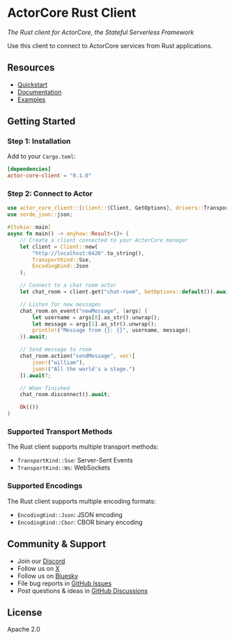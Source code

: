 # ActorCore Rust Client

_The Rust client for ActorCore, the Stateful Serverless Framework_

Use this client to connect to ActorCore services from Rust applications.

## Resources

- [Quickstart](https://actorcore.org/introduction)
- [Documentation](https://actorcore.org/clients/rust)
- [Examples](https://github.com/rivet-gg/actor-core/tree/main/examples)

## Getting Started

### Step 1: Installation

Add to your `Cargo.toml`:

```toml
[dependencies]
actor-core-client = "0.1.0"
```

### Step 2: Connect to Actor

```rust
use actor_core_client::{client::{Client, GetOptions}, drivers::TransportKind, encoding::EncodingKind};
use serde_json::json;

#[tokio::main]
async fn main() -> anyhow::Result<()> {
    // Create a client connected to your ActorCore manager
    let client = Client::new(
        "http://localhost:6420".to_string(),
        TransportKind::Sse,
        EncodingKind::Json
    );

    // Connect to a chat room actor
    let chat_room = client.get("chat-room", GetOptions::default()).await?;

    // Listen for new messages
    chat_room.on_event("newMessage", |args| {
        let username = args[0].as_str().unwrap();
        let message = args[1].as_str().unwrap();
        println!("Message from {}: {}", username, message);
    }).await;

    // Send message to room
    chat_room.action("sendMessage", vec![
        json!("william"),
        json!("All the world's a stage.")
    ]).await?;

    // When finished
    chat_room.disconnect().await;

    Ok(())
}
```

### Supported Transport Methods

The Rust client supports multiple transport methods:

- `TransportKind::Sse`: Server-Sent Events
- `TransportKind::Ws`: WebSockets

### Supported Encodings

The Rust client supports multiple encoding formats:

- `EncodingKind::Json`: JSON encoding
- `EncodingKind::Cbor`: CBOR binary encoding

## Community & Support

- Join our [Discord](https://rivet.gg/discord)
- Follow us on [X](https://x.com/rivet_gg)
- Follow us on [Bluesky](https://bsky.app/profile/rivet.gg)
- File bug reports in [GitHub Issues](https://github.com/rivet-gg/actor-core/issues)
- Post questions & ideas in [GitHub Discussions](https://github.com/rivet-gg/actor-core/discussions)

## License

Apache 2.0
